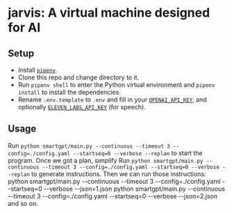 # jarvis: A virtual machine designed for AI


## Setup

-   Install [`pipenv`](https://pypi.org/project/pipenv/).
-   Clone this repo and change directory to it.
-   Run `pipenv shell` to enter the Python virtual environment and `pipenv install` to install the dependencies.
-   Rename `.env.template` to `.env` and fill in your [`OPENAI_API_KEY`](https://platform.openai.com/account/api-keys),
    and optionally [`ELEVEN_LABS_API_KEY`](https://elevenlabs.io) (for speech).

## Usage

Run `python smartgpt/main.py --continuous --timeout 3 --config=./config.yaml --startseq=0 --verbose --replan` to start the program.
Once we got a plan, simplify Run `python smartgpt/main.py --continuous --timeout 3 --config=./config.yaml --startseq=0 --verbose --replan` to generate instructions.
Then we can run those instructions: 
python smartgpt/main.py --continuous --timeout 3 --config=./config.yaml --startseq=0 --verbose --json=1.json
python smartgpt/main.py --continuous --timeout 3 --config=./config.yaml --startseq=0 --verbose --json=2.json
and so on.


